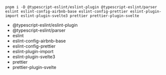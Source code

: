 ```
pnpm i -D @typescript-eslint/eslint-plugin @typescript-eslint/parser eslint eslint-config-airbnb-base eslint-config-prettier eslint-plugin-import eslint-plugin-svelte3 prettier prettier-plugin-svelte
```

-   @typescript-eslint/eslint-plugin
-   @typescript-eslint/parser
-   eslint
-   eslint-config-airbnb-base
-   eslint-config-prettier
-   eslint-plugin-import
-   eslint-plugin-svelte3
-   prettier
-   prettier-plugin-svelte
